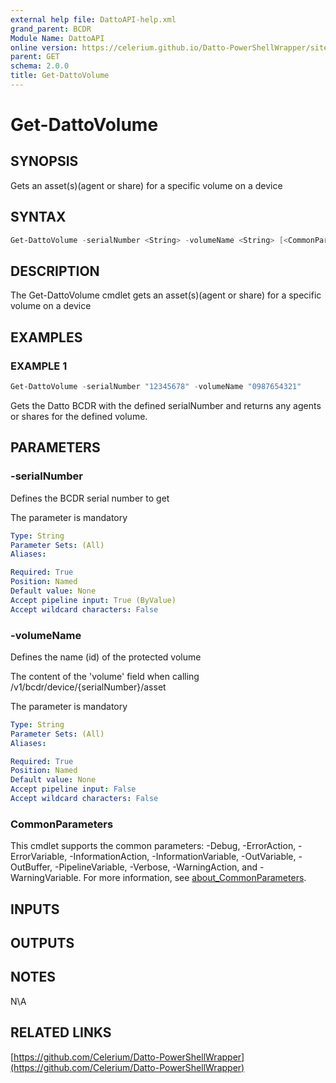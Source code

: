 ```yaml
---
external help file: DattoAPI-help.xml
grand_parent: BCDR
Module Name: DattoAPI
online version: https://celerium.github.io/Datto-PowerShellWrapper/site/BCDR/Get-DattoVolume.html
parent: GET
schema: 2.0.0
title: Get-DattoVolume
---
```


# Get-DattoVolume

## SYNOPSIS
Gets an asset(s)(agent or share) for a specific volume on a device

## SYNTAX

```powershell
Get-DattoVolume -serialNumber <String> -volumeName <String> [<CommonParameters>]
```

## DESCRIPTION
The Get-DattoVolume cmdlet gets an asset(s)(agent or share)
for a specific volume on a device

## EXAMPLES

### EXAMPLE 1
```powershell
Get-DattoVolume -serialNumber "12345678" -volumeName "0987654321"
```

Gets the Datto BCDR with the defined serialNumber and returns any
agents or shares for the defined volume.

## PARAMETERS

### -serialNumber
Defines the BCDR serial number to get

The parameter is mandatory

```yaml
Type: String
Parameter Sets: (All)
Aliases:

Required: True
Position: Named
Default value: None
Accept pipeline input: True (ByValue)
Accept wildcard characters: False
```

### -volumeName
Defines the name (id) of the protected volume

The content of the 'volume' field when calling /v1/bcdr/device/{serialNumber}/asset

The parameter is mandatory

```yaml
Type: String
Parameter Sets: (All)
Aliases:

Required: True
Position: Named
Default value: None
Accept pipeline input: False
Accept wildcard characters: False
```

### CommonParameters
This cmdlet supports the common parameters: -Debug, -ErrorAction, -ErrorVariable, -InformationAction, -InformationVariable, -OutVariable, -OutBuffer, -PipelineVariable, -Verbose, -WarningAction, and -WarningVariable. For more information, see [about_CommonParameters](http://go.microsoft.com/fwlink/?LinkID=113216).

## INPUTS

## OUTPUTS

## NOTES
N\A

## RELATED LINKS

[https://github.com/Celerium/Datto-PowerShellWrapper](https://github.com/Celerium/Datto-PowerShellWrapper)

